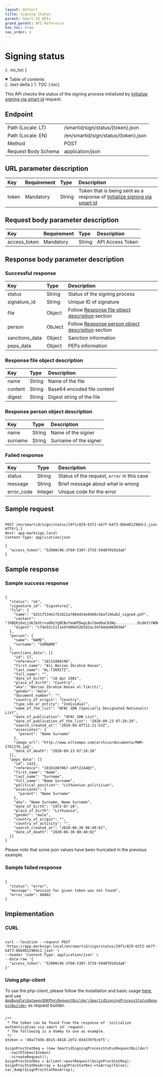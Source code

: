 ```yaml
---
layout: default
title: Signing Status
parent: Smart-ID APIs
grand_parent: API Reference
has_toc: true
nav_order: 4
---
```


# Signing status
{: .no_toc }

<details open markdown="block">
  <summary>
    Table of contents
  </summary>
  {: .text-delta }
1. TOC
{:toc}
</details>

This API checks the status of the signing process initialized by [Initialize signing via smart id](/documentation/api-references/smartId/apiSmartidInitSigning.md#initialize-signing-via-smart-id) request.

## Endpoint

<table>
  <tbody>
    <tr>
      <td>Path (Locale: LT)</td>
      <td>/smartid/sign/status/{token}.json</td>
    </tr>
    <tr>
      <td>Path (Locale: EN)</td>
      <td>/en/smartid/sign/status/{token}.json</td>
    </tr>
    <tr>
      <td>Method</td>
      <td>POST</td>
    </tr>
    <tr>
      <td>Request Body Schema</td>
      <td>application/json</td>
    </tr>
  </tbody>
</table>

## URL parameter description

| Key | Requirement | Type | Description |
| :--- | :--- | :--- | :--- |
| token | Mandatory | String | Token that is being sent as a response of [Initialize signing via smart id](/documentation/api-references/smartId/apiSmartidInitSigning.md#initialize-signing-via-smart-id) |

## Request body parameter description

| Key | Requirement | Type | Description |
| :--- | :--- | :--- | :--- |
| access_token | Mandatory | String | API Access Token |



## Response body parameter description

### Successful response

| Key | Type | Description |
| :--- | :--- | :--- |
| status | String | Status of the signing process |
| signature_id | String | Unique ID of signature |
| file | Object | Follow [Response file object description](#response-file-object-description) section |
| person | ObJect | Follow [Response person object description](#response-person-object-description) section |
| sanctions_data | Object | Sanction information |
| peps_data | Object | PEPs information |

### Response file object description

| Key | Type | Description |
| :--- | :--- | :--- |
| name | String | Name of the file |
| content | String | Base64 encoded file content |
| digest | String | Digest string of the file |

### Response person object description

| Key | Type | Description |
| :--- | :--- | :--- |
| name | String | Name of the signer |
| surname | String | Surname of the signer |

### Failed response

| Key | Type | Description |
| :--- | :--- | :--- |
| status | String | Status of the request, `error` in this case |
| message | String | Brief message about what is wrong |
| error_code | Integer | Unique code for the error |


## Sample request

```

POST /en/smartid/sign/status/19f1c829-63f2-eb7f-b473-8bb481298dc2.json HTTP/1.1
Host: app.marksign.local
Content-Type: application/json

{
  "access_token": "52900c96-3f60-5307-3719-5948f0191da6"
}

```

## Sample response

### Sample success response

```

{
  "status": "ok",
  "signature_id": "Signature1",
  "file": {
    "name": "d251f53441f61822a7884454e89d0c5baf246ab2_signed.pdf",
    "content": "JVBERi0xLjUKJbXtrvsKNzYgMCBvYmoKPDwgL0xlbmd0aCA3Ny..........RzdHJlYW0KZW5kb2JqCnN0YXJ0eHJlZgo1MDg5MwolJUVPRgo=",
    "digest": "cf4e55c5111e4fd9bd32b5d3ac34fd4eb00d938d"
  },
  "person": {
    "name": "NAME",
    "surname": "SURNAME"
  },
  "sanctions_data": [{
    "id": 17,
    "reference": "10131008196",
    "first_name": "Ali Barzan Ibrahim Hasan",
    "last_name": "AL-TIKRITI",
    "full_name": "",
    "date_of_birth": "18 Apr 1981",
    "place_of_birth": "Country",
    "aka": "Barzan Ibrahim Hasan al-Tikriti",
    "gender": "male",
    "document_number": "",
    "country_of_origin": "Country",
    "type_sdn_or_entity": "Individual",
    "name_of_the_list": "OFAC SDN (Specially Designated Nationals) List",
    "date_of_publication": "OFAC SDN List",
    "date_of_publication_of_the_list": "2020-09-23 07:28:28",
    "search_created_at": "2019-04-07T11:21:53Z",
    "associates": {
      "parent": "Name Surname"
    },
    "image_url": "http://www.eltiempo.com/archivo/documento/MAM-2761276.jpg",
    "date_of_death": "2020-09-23 07:28:28"
  }],
  "peps_data": [{
    "id": 1422,
    "reference": "10101007067-sHft2244Qt",
    "first_name": "Name",
    "last_name": "Surname",
    "full_name": "Name Surname",
    "political_position": "Lithuanian politician",
    "associates": {
      "parent": "Name Surname"
    },
    "aka": "Name Surname, Name Surname",
    "date_of_birth": "1972-07-20",
    "place_of_birth": "Lithuania",
    "gender": "male",
    "country_of_origin": "",
    "country_of_activity": "",
    "search_created_at": "2020-06-30 08:40:02",
    "date_of_death": "2020-06-30 08:40:02"
  }]
}

```

Please note that some json values have been truncated in the previous example.

### Sample failed response

```

{
  "status": "error",
  "message": "Session for given token was not found",
  "error_code": 40402
}

```

## Implementation

### CURL

```

curl --location --request POST 'https://app.marksign.local/en/smartid/sign/status/19f1c829-63f2-eb7f-b473-8bb481298dc2.json' \
--header 'Content-Type: application/json' \
--data-raw '{
  "access_token": "52900c96-3f60-5307-3719-5948f0191da6"
}'

```

### Using php-client

To use the php-client, please follow the installation and basic usage [here](/documentation/sdk-php-client.html#usage), and use [`AppBundle\GatewaySDKPhp\RequestBuilder\SmartidSigningProcessStatusRequestBuilder`](/documentation/class-ref/GatewaySDKPhp/RequestBuilder/SmartidSigningProcessStatusRequestBuilder.html) as request builder.

```

/**
 * The token can be found from the response of 'initialize authentication via smart id' request.
 * The following is a dummy to use as example.
 */
$token = '40a77456-8b15-4818-2df2-034376f6c6f5';

$signProcStatReq = (new SmartidSigningProcessStatusRequestBuilder)
  ->withToken($token)
  ->createRequest();
$signProcStatRes = $client->postRequest($signProcStatReq);
$signProcStatResArray = $signProcStatRes->toArray(false);
var_dump($signProcStatResArray);

```
